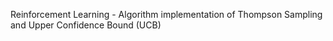Reinforcement Learning - Algorithm implementation of Thompson Sampling and Upper Confidence Bound (UCB)
